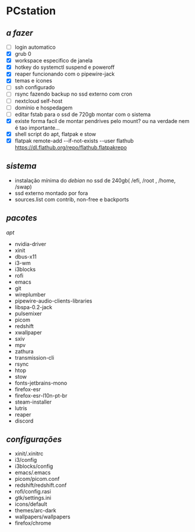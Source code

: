# PCstation

## *a fazer*
- [ ] login automatico 
- [x] grub 0
- [x] workspace especifico de janela
- [x] hotkey do systemctl suspend e poweroff
- [x] reaper funcionando com o pipewire-jack
- [x] temas e ícones
- [ ] ssh configurado
- [ ] rsync fazendo backup no ssd externo com cron
- [ ] nextcloud self-host
- [ ] domínio e hospedagem
- [ ] editar fstab para o ssd de 720gb montar com o sistema
- [x] existe forma facil de montar pendrives pelo mount? ou na verdade nem é tao importante...
- [x] shell script do apt, flatpak e stow
- [x] flatpak remote-add --if-not-exists --user flathub https://dl.flathub.org/repo/flathub.flatpakrepo

## *sistema*
- instalação mínima do *debian* no ssd de 240gb( /efi, /root , /home, /swap)
- ssd externo montado por fora
- sources.list com contrib, non-free e backports

## *pacotes*

*apt*
  - nvidia-driver
  - xinit
  - dbus-x11
  - i3-wm
  - i3blocks
  - rofi
  - emacs
  - git
  - wireplumber
  - pipewire-audio-clients-libraries
  - libspa-0.2-jack
  - pulsemixer
  - picom
  - redshift
  - xwallpaper
  - sxiv
  - mpv
  - zathura
  - transmission-cli
  - rsync
  - htop
  - stow
  - fonts-jetbrains-mono
  - firefox-esr
  - firefox-esr-l10n-pt-br
  - steam-installer
  - lutris
  - reaper
  - discord
  
## *configurações*
- xinit/.xinitrc
- i3/config
- i3blocks/config
- emacs/.emacs
- picom/picom.conf
- redshift/redshift.conf
- rofi/config.rasi
- gtk/settings.ini
- icons/default
- themes/arc-dark
- wallpapers/wallpapers
- firefox/chrome
